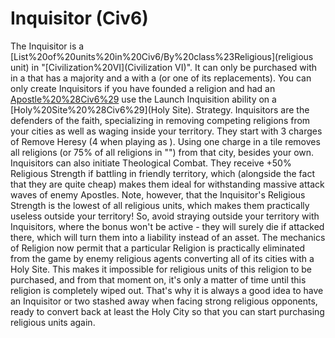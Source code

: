 # Inquisitor (Civ6)

The Inquisitor is a [List%20of%20units%20in%20Civ6/By%20class%23Religious](religious unit) in "[Civilization%20VI](Civilization VI)". It can only be purchased with in a that has a majority and a with a (or one of its replacements).
You can only create Inquisitors if you have founded a religion and had an [Apostle%20%28Civ6%29](Apostle) use the Launch Inquisition ability on a [Holy%20Site%20%28Civ6%29](Holy Site).
Strategy.
Inquisitors are the defenders of the faith, specializing in removing competing religions from your cities as well as waging inside your territory. They start with 3 charges of Remove Heresy (4 when playing as ). Using one charge in a tile removes all religions (or 75% of all religions in "") from that city, besides your own. 
Inquisitors can also initiate Theological Combat. They receive +50% Religious Strength if battling in friendly territory, which (alongside the fact that they are quite cheap) makes them ideal for withstanding massive attack waves of enemy Apostles. Note, however, that the Inquisitor's Religious Strength is the lowest of all religious units, which makes them practically useless outside your territory! So, avoid straying outside your territory with Inquisitors, where the bonus won't be active - they will surely die if attacked there, which will turn them into a liability instead of an asset.
The mechanics of Religion now permit that a particular Religion is practically eliminated from the game by enemy religious agents converting all of its cities with a Holy Site. This makes it impossible for religious units of this religion to be purchased, and from that moment on, it's only a matter of time until this religion is completely wiped out. That's why it is always a good idea to have an Inquisitor or two stashed away when facing strong religious opponents, ready to convert back at least the Holy City so that you can start purchasing religious units again.